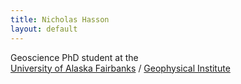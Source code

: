 ```yaml
---
title: Nicholas Hasson
layout: default
---
```


Geoscience PhD student at the  
[University of Alaska Fairbanks](https://www.uaf.edu/uaf/) /
[Geophysical Institute](https://permafrost.gi.alaska.edu/)
